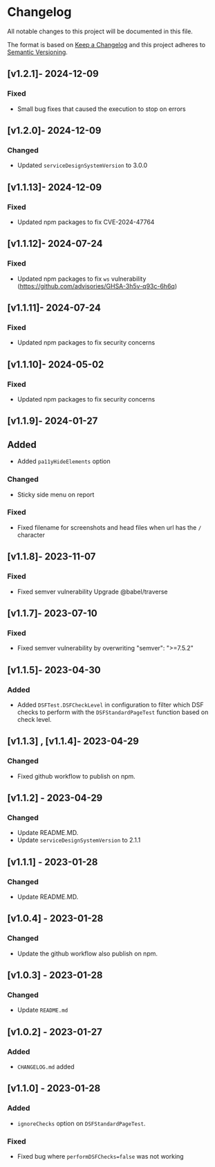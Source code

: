 # Changelog
 
All notable changes to this project will be documented in this file.
 
The format is based on [Keep a Changelog](https://keepachangelog.com/en/1.0.0/)
and this project adheres to [Semantic Versioning](https://semver.org/spec/v2.0.0.html).

## [v1.2.1]- 2024-12-09
### Fixed
- Small bug fixes that caused the execution to stop on errors

## [v1.2.0]- 2024-12-09
### Changed
- Updated `serviceDesignSystemVersion` to 3.0.0

## [v1.1.13]- 2024-12-09
### Fixed
- Updated npm packages to fix CVE-2024-47764

## [v1.1.12]- 2024-07-24
### Fixed
- Updated npm packages to fix `ws` vulnerability (https://github.com/advisories/GHSA-3h5v-q93c-6h6q)

## [v1.1.11]- 2024-07-24
### Fixed
- Updated npm packages to fix security concerns

## [v1.1.10]- 2024-05-02
### Fixed
- Updated npm packages to fix security concerns

## [v1.1.9]- 2024-01-27
## Added
- Added `pa11yHideElements` option

### Changed
- Sticky side menu on report

### Fixed
- Fixed filename for screenshots and head files when url has the `/` character

## [v1.1.8]- 2023-11-07
### Fixed
- Fixed semver vulnerability Upgrade @babel/traverse

## [v1.1.7]- 2023-07-10
### Fixed
- Fixed semver vulnerability by overwriting "semver": ">=7.5.2"

## [v1.1.5]- 2023-04-30
### Added
- Added `DSFTest.DSFCheckLevel` in configuration to filter which DSF checks to perform with the `DSFStandardPageTest` function based on check level.

## [v1.1.3] , [v1.1.4]- 2023-04-29
### Changed
- Fixed github workflow to publish on npm.

## [v1.1.2] - 2023-04-29
### Changed
- Update README.MD. 
- Update `serviceDesignSystemVersion` to 2.1.1

## [v1.1.1] - 2023-01-28
### Changed
- Update README.MD.

## [v1.0.4] - 2023-01-28
### Changed
- Update the github workflow also publish on npm.

## [v1.0.3] - 2023-01-28
### Changed
- Update `README.md`

## [v1.0.2] - 2023-01-27
### Added
- `CHANGELOG.md` added 

## [v1.1.0] - 2023-01-28
### Added
- `ignoreChecks` option on `DSFStandardPageTest`.

### Fixed 
- Fixed bug where `performDSFChecks=false` was not working 